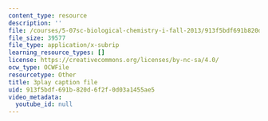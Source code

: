 ```yaml
---
content_type: resource
description: ''
file: /courses/5-07sc-biological-chemistry-i-fall-2013/913f5bdf691b820d6f2f0d03a1455ae5_bmnKAp3EZ5o.srt
file_size: 39577
file_type: application/x-subrip
learning_resource_types: []
license: https://creativecommons.org/licenses/by-nc-sa/4.0/
ocw_type: OCWFile
resourcetype: Other
title: 3play caption file
uid: 913f5bdf-691b-820d-6f2f-0d03a1455ae5
video_metadata:
  youtube_id: null
---
```

